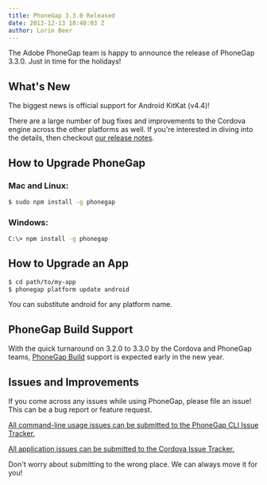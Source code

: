 ```yaml
---
title: PhoneGap 3.3.0 Released
date: 2013-12-13 18:40:03 Z
author: Lorin Beer
---
```


The Adobe PhoneGap team is happy to announce the release of PhoneGap 3.3.0. Just in time for the holidays!

## What's New

The biggest news is official support for Android KitKat (v4.4)!

There are a large number of bug fixes and improvements to the Cordova engine across the other platforms as well. If you're interested in diving into the details, then checkout [our release notes](https://issues.apache.org/jira/secure/ReleaseNote.jspa?projectId=12312420%26version=12324592).

## How to Upgrade PhoneGap

### Mac and Linux:

```sh
$ sudo npm install -g phonegap
```

### Windows:

```sh
C:\> npm install -g phonegap
```

## How to Upgrade an App

```sh
$ cd path/to/my-app
$ phonegap platform update android
```

You can substitute android for any platform name.

## PhoneGap Build Support

With the quick turnaround on 3.2.0 to 3.3.0 by the Cordova and PhoneGap teams, [PhoneGap Build](http://build.phonegap.com/) support is expected early in the new year.

## Issues and Improvements

If you come across any issues while using PhoneGap, please file an issue! This can be a bug report or feature request.

[All command-line usage issues can be submitted to the PhoneGap CLI Issue Tracker.](https://github.com/phonegap/phonegap-cli/issues)

[All application issues can be submitted to the Cordova Issue Tracker.](https://issues.apache.org/jira/browse/CB)

Don't worry about submitting to the wrong place. We can always move it for you!
